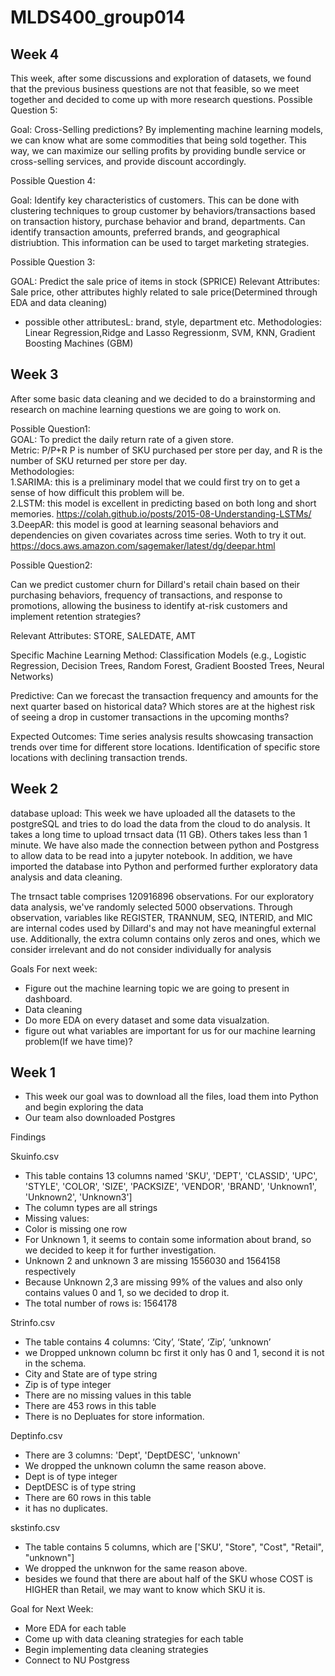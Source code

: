 # MLDS400_group014

## Week 4
This week, after some discussions and exploration of datasets, we found that the previous business questions are not that feasible, so we meet together and decided to come up with more research questions. 
Possible Question 5:

Goal: Cross-Selling predictions? By implementing machine learning models, we can know what are some commodities that being sold together. This way, we can maximize our selling profits by providing bundle service or cross-selling services, and provide discount accordingly. 
 
Possible Question 4:

Goal: Identify key characteristics of customers. This can be done with clustering techniques to group customer by behaviors/transactions based on transaction history, purchase behavior and brand, departments. Can identify transaction amounts, preferred brands, and geographical distriubtion. This information can be used to target marketing strategies. 


Possible Question 3: 

GOAL: Predict the sale price of items in stock (SPRICE)
Relevant Attributes: Sale price, other attributes highly related to sale price(Determined through EDA and data cleaning)
  - possible other attributesL: brand, style, department etc. 
Methodologies: Linear Regression,Ridge and Lasso Regressionm,  SVM, KNN, Gradient Boosting Machines (GBM) 

## Week 3
After some basic data cleaning and we decided to do a brainstorming and research on machine learning questions we are going to work on.  

Possible Question1:    
GOAL: To predict the daily return rate of a given store.    
Metric: P/P+R P is number of SKU purchased per store per day, and R is the number of SKU returned per store per day.   
Methodologies:   
1.SARIMA: this is a preliminary model that we could first try on to get a sense of how difficult this problem will be.   
2.LSTM: this model is excellent in predicting based on both long and short memories. https://colah.github.io/posts/2015-08-Understanding-LSTMs/    
3.DeepAR: this model is good at learning seasonal behaviors and dependencies on given covariates across time series. Woth to try it out. https://docs.aws.amazon.com/sagemaker/latest/dg/deepar.html   

Possible Question2:

Can we predict customer churn for Dillard's retail chain based on their purchasing behaviors, frequency of transactions, and response to promotions, allowing the business to identify at-risk customers and implement retention strategies?

Relevant Attributes: STORE, SALEDATE, AMT

Specific Machine Learning Method: Classification Models (e.g., Logistic Regression, Decision Trees, Random Forest, Gradient Boosted Trees, Neural Networks)

Predictive:
Can we forecast the transaction frequency and amounts for the next quarter based on historical data?
Which stores are at the highest risk of seeing a drop in customer transactions in the upcoming months?

Expected Outcomes:
Time series analysis results showcasing transaction trends over time for different store locations.
Identification of specific store locations with declining transaction trends.


## Week 2
database upload:
This week we have uploaded all the datasets to the postgreSQL and tries to do load the data from the cloud to do analysis. It takes a long time to upload trnsact data (11 GB). Others takes less than 1 minute. We have also made the connection between python and Postgress to allow data to be read into a jupyter notebook. In addition, we have imported the database into Python and performed further exploratory data analysis and data cleaning.

The trnsact table comprises 120916896 observations. For our exploratory data analysis, we've randomly selected 5000 observations. Through observation, variables like REGISTER, TRANNUM, SEQ, INTERID, and MIC are internal codes used by Dillard's and may not have meaningful external use. Additionally, the extra column contains only zeros and ones, which we consider irrelevant and do not consider individually for analysis


Goals For next week:
* Figure out the machine learning topic we are going to present in dashboard.
* Data cleaning
* Do more EDA on every dataset and some data visualzation.
* figure out what variables are important for us for our machine learning problem(If we have time)? 


## Week 1
* This week our goal was to download all the files, load them into Python and begin exploring the data
* Our team also downloaded Postgres 

Findings

Skuinfo.csv
* This table contains 13 columns named 'SKU', 'DEPT', 'CLASSID', 'UPC', 'STYLE', 'COLOR', 'SIZE', 'PACKSIZE', 'VENDOR', 'BRAND', 'Unknown1', 'Unknown2', 'Unknown3']
* The column types are all strings 
* Missing values: 
* Color is missing one row 
* For Unknown 1, it seems to contain some information about brand, so we decided to keep it for further investigation.
* Unknown 2 and unknown 3 are missing 1556030 and 1564158 respectively
* Because Unknown 2,3 are missing 99% of the values and also only contains values 0 and 1, so we decided to drop it. 
* The total number of rows is: 1564178

Strinfo.csv
* The table contains 4 columns: ‘City’, ‘State’, ‘Zip’, ‘unknown’
* we Dropped unknown column bc first it only has 0 and 1, second it is not in the schema.
* City and State are of type string
* Zip is of type integer 
* There are no missing values in this table 
* There are 453 rows in this table 
* There is no Depluates for store information. 

Deptinfo.csv
* There are 3 columns: 'Dept', 'DeptDESC', 'unknown'
* We dropped the unknown column the same reason above.
* Dept is of type integer
* DeptDESC is of type string 
* There are 60 rows in this table 
* it  has no duplicates. 

skstinfo.csv
* The table contains 5 columns, which are ['SKU', "Store", "Cost", "Retail", "unknown"]
* We dropped the unknwon for the same reason above.
* besides we found that there are about half of the SKU whose COST is HIGHER than Retail, we may want to know which SKU it is.  


Goal for Next Week:
* More EDA for each table
* Come up with data cleaning strategies for each table 
* Begin implementing data cleaning strategies 
* Connect to NU Postgress

